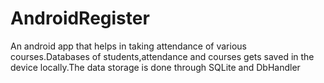 # AndroidRegister
An android app that helps in taking attendance of various courses.Databases of students,attendance and courses gets saved in the device locally.The data storage is done through SQLite and DbHandler
